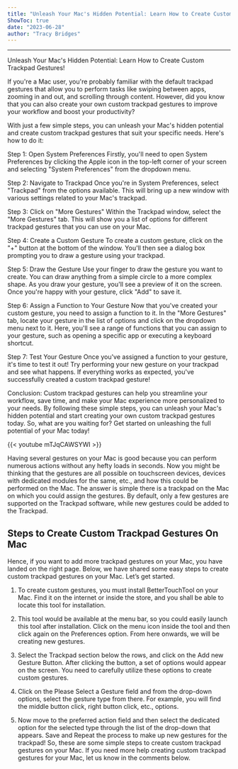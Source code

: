 ```yaml
---
title: "Unleash Your Mac's Hidden Potential: Learn How to Create Custom Trackpad Gestures!"
ShowToc: true 
date: "2023-06-28"
author: "Tracy Bridges"
---
```

*****
Unleash Your Mac's Hidden Potential: Learn How to Create Custom Trackpad Gestures!

If you're a Mac user, you're probably familiar with the default trackpad gestures that allow you to perform tasks like swiping between apps, zooming in and out, and scrolling through content. However, did you know that you can also create your own custom trackpad gestures to improve your workflow and boost your productivity?

With just a few simple steps, you can unleash your Mac's hidden potential and create custom trackpad gestures that suit your specific needs. Here's how to do it:

Step 1: Open System Preferences
Firstly, you'll need to open System Preferences by clicking the Apple icon in the top-left corner of your screen and selecting "System Preferences" from the dropdown menu.

Step 2: Navigate to Trackpad
Once you're in System Preferences, select "Trackpad" from the options available. This will bring up a new window with various settings related to your Mac's trackpad.

Step 3: Click on "More Gestures"
Within the Trackpad window, select the "More Gestures" tab. This will show you a list of options for different trackpad gestures that you can use on your Mac.

Step 4: Create a Custom Gesture
To create a custom gesture, click on the "+" button at the bottom of the window. You'll then see a dialog box prompting you to draw a gesture using your trackpad.

Step 5: Draw the Gesture
Use your finger to draw the gesture you want to create. You can draw anything from a simple circle to a more complex shape. As you draw your gesture, you'll see a preview of it on the screen. Once you're happy with your gesture, click "Add" to save it.

Step 6: Assign a Function to Your Gesture
Now that you've created your custom gesture, you need to assign a function to it. In the "More Gestures" tab, locate your gesture in the list of options and click on the dropdown menu next to it. Here, you'll see a range of functions that you can assign to your gesture, such as opening a specific app or executing a keyboard shortcut.

Step 7: Test Your Gesture
Once you've assigned a function to your gesture, it's time to test it out! Try performing your new gesture on your trackpad and see what happens. If everything works as expected, you've successfully created a custom trackpad gesture!

Conclusion:
Custom trackpad gestures can help you streamline your workflow, save time, and make your Mac experience more personalized to your needs. By following these simple steps, you can unleash your Mac's hidden potential and start creating your own custom trackpad gestures today. So, what are you waiting for? Get started on unleashing the full potential of your Mac today!

{{< youtube mTJqCAWSYWI >}} 



Having several gestures on your Mac is good because you can perform numerous actions without any hefty loads in seconds. Now you might be thinking that the gestures are all possible on touchscreen devices, devices with dedicated modules for the same, etc., and how this could be performed on the Mac.
The answer is simple there is a trackpad on the Mac on which you could assign the gestures. By default, only a few gestures are supported on the Trackpad software, while new gestures could be added to the Trackpad.

 
## Steps to Create Custom Trackpad Gestures On Mac


Hence, if you want to add more trackpad gestures on your Mac, you have landed on the right page. Below, we have shared some easy steps to create custom trackpad gestures on your Mac. Let’s get started.
1. To create custom gestures, you must install BetterTouchTool on your Mac. Find it on the internet or inside the store, and you shall be able to locate this tool for installation.
2. This tool would be available at the menu bar, so you could easily launch this tool after installation. Click on the menu icon inside the tool and then click again on the Preferences option. From here onwards, we will be creating new gestures.

3. Select the Trackpad section below the rows, and click on the Add new Gesture Button. After clicking the button, a set of options would appear on the screen. You need to carefully utilize these options to create custom gestures.
4. Click on the Please Select a Gesture field and from the drop-down options, select the gesture type from there. For example, you will find the middle button click, right button click, etc., options.
5. Now move to the preferred action field and then select the dedicated option for the selected type through the list of the drop-down that appears. Save and Repeat the process to make up new gestures for the trackpad!
So, these are some simple steps to create custom trackpad gestures on your Mac. If you need more help creating custom trackpad gestures for your Mac, let us know in the comments below.




